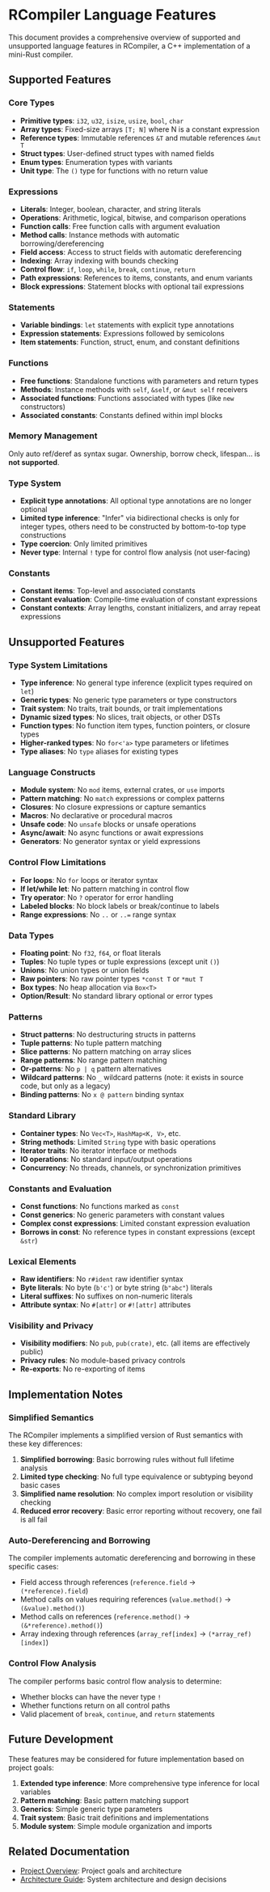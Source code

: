 # RCompiler Language Features

This document provides a comprehensive overview of supported and unsupported language features in RCompiler, a C++ implementation of a mini-Rust compiler.

## Supported Features

### Core Types
- **Primitive types**: `i32`, `u32`, `isize`, `usize`, `bool`, `char`
- **Array types**: Fixed-size arrays `[T; N]` where N is a constant expression
- **Reference types**: Immutable references `&T` and mutable references `&mut T`
- **Struct types**: User-defined struct types with named fields
- **Enum types**: Enumeration types with variants
- **Unit type**: The `()` type for functions with no return value

### Expressions
- **Literals**: Integer, boolean, character, and string literals
- **Operations**: Arithmetic, logical, bitwise, and comparison operations
- **Function calls**: Free function calls with argument evaluation
- **Method calls**: Instance methods with automatic borrowing/dereferencing
- **Field access**: Access to struct fields with automatic dereferencing
- **Indexing**: Array indexing with bounds checking
- **Control flow**: `if`, `loop`, `while`, `break`, `continue`, `return`
- **Path expressions**: References to items, constants, and enum variants
- **Block expressions**: Statement blocks with optional tail expressions

### Statements
- **Variable bindings**: `let` statements with explicit type annotations
- **Expression statements**: Expressions followed by semicolons
- **Item statements**: Function, struct, enum, and constant definitions

### Functions
- **Free functions**: Standalone functions with parameters and return types
- **Methods**: Instance methods with `self`, `&self`, or `&mut self` receivers
- **Associated functions**: Functions associated with types (like `new` constructors)
- **Associated constants**: Constants defined within impl blocks

### Memory Management
Only auto ref/deref as syntax sugar. Ownership, borrow check, lifespan... is **not supported**.

### Type System
- **Explicit type annotations**: All optional type annotations are no longer optional
- **Limited type inference**: "Infer" via bidirectional checks is only for integer types, others need to be constructed by bottom-to-top type constructions
- **Type coercion**: Only limited primitives
- **Never type**: Internal `!` type for control flow analysis (not user-facing)

### Constants
- **Constant items**: Top-level and associated constants
- **Constant evaluation**: Compile-time evaluation of constant expressions
- **Constant contexts**: Array lengths, constant initializers, and array repeat expressions

## Unsupported Features

### Type System Limitations
- **Type inference**: No general type inference (explicit types required on `let`)
- **Generic types**: No generic type parameters or type constructors
- **Trait system**: No traits, trait bounds, or trait implementations
- **Dynamic sized types**: No slices, trait objects, or other DSTs
- **Function types**: No function item types, function pointers, or closure types
- **Higher-ranked types**: No `for<'a>` type parameters or lifetimes
- **Type aliases**: No `type` aliases for existing types

### Language Constructs
- **Module system**: No `mod` items, external crates, or `use` imports
- **Pattern matching**: No `match` expressions or complex patterns
- **Closures**: No closure expressions or capture semantics
- **Macros**: No declarative or procedural macros
- **Unsafe code**: No `unsafe` blocks or unsafe operations
- **Async/await**: No async functions or await expressions
- **Generators**: No generator syntax or yield expressions

### Control Flow Limitations
- **For loops**: No `for` loops or iterator syntax
- **If let/while let**: No pattern matching in control flow
- **Try operator**: No `?` operator for error handling
- **Labeled blocks**: No block labels or break/continue to labels
- **Range expressions**: No `..` or `..=` range syntax

### Data Types
- **Floating point**: No `f32`, `f64`, or float literals
- **Tuples**: No tuple types or tuple expressions (except unit `()`)
- **Unions**: No union types or union fields
- **Raw pointers**: No raw pointer types `*const T` or `*mut T`
- **Box types**: No heap allocation via `Box<T>`
- **Option/Result**: No standard library optional or error types

### Patterns
- **Struct patterns**: No destructuring structs in patterns
- **Tuple patterns**: No tuple pattern matching
- **Slice patterns**: No pattern matching on array slices
- **Range patterns**: No range pattern matching
- **Or-patterns**: No `p | q` pattern alternatives
- **Wildcard patterns**: No `_` wildcard patterns (note: it exists in source code, but only as a legacy)
- **Binding patterns**: No `x @ pattern` binding syntax

### Standard Library
- **Container types**: No `Vec<T>`, `HashMap<K, V>`, etc.
- **String methods**: Limited `String` type with basic operations
- **Iterator traits**: No iterator interface or methods
- **IO operations**: No standard input/output operations
- **Concurrency**: No threads, channels, or synchronization primitives

### Constants and Evaluation
- **Const functions**: No functions marked as `const`
- **Const generics**: No generic parameters with constant values
- **Complex const expressions**: Limited constant expression evaluation
- **Borrows in const**: No reference types in constant expressions (except `&str`)

### Lexical Elements
- **Raw identifiers**: No `r#ident` raw identifier syntax
- **Byte literals**: No byte (`b'c'`) or byte string (`b"abc"`) literals
- **Literal suffixes**: No suffixes on non-numeric literals
- **Attribute syntax**: No `#[attr]` or `#![attr]` attributes

### Visibility and Privacy
- **Visibility modifiers**: No `pub`, `pub(crate)`, etc. (all items are effectively public)
- **Privacy rules**: No module-based privacy controls
- **Re-exports**: No re-exporting of items

## Implementation Notes

### Simplified Semantics
The RCompiler implements a simplified version of Rust semantics with these key differences:

1. **Simplified borrowing**: Basic borrowing rules without full lifetime analysis
2. **Limited type checking**: No full type equivalence or subtyping beyond basic cases
3. **Simplified name resolution**: No complex import resolution or visibility checking
4. **Reduced error recovery**: Basic error reporting without recovery, one fail is all fail

### Auto-Dereferencing and Borrowing
The compiler implements automatic dereferencing and borrowing in these specific cases:
- Field access through references (`reference.field` → `(*reference).field`)
- Method calls on values requiring references (`value.method()` → `(&value).method()`)
- Method calls on references (`reference.method()` → `(&*reference).method()`)
- Array indexing through references (`array_ref[index]` → `(*array_ref)[index]`)

### Control Flow Analysis
The compiler performs basic control flow analysis to determine:
- Whether blocks can have the never type `!`
- Whether functions return on all control paths
- Valid placement of `break`, `continue`, and `return` statements

## Future Development

These features may be considered for future implementation based on project goals:

1. **Extended type inference**: More comprehensive type inference for local variables
2. **Pattern matching**: Basic pattern matching support
3. **Generics**: Simple generic type parameters
4. **Trait system**: Basic trait definitions and implementations
5. **Module system**: Simple module organization and imports

## Related Documentation

- [Project Overview](./project-overview.md): Project goals and architecture
- [Architecture Guide](./architecture.md): System architecture and design decisions